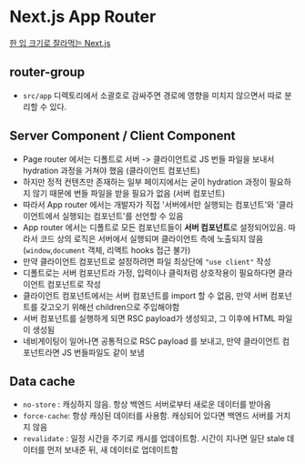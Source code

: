 # Next.js App Router

[한 입 크기로 잘라먹는 Next.js](https://www.inflearn.com/course/%ED%95%9C%EC%9E%85-%ED%81%AC%EA%B8%B0-nextjs)

## router-group

- `src/app` 디렉토리에서 소괄호로 감싸주면 경로에 영향을 미치지 않으면서 따로 분리할 수 있다.

## Server Component / Client Component

- Page router 에서는 디폴트로 서버 -> 클라이언트로 JS 번들 파일을 보내서 hydration 과정을 거쳐야 했음 (클라이언트 컴포넌트)
- 하지만 정적 컨텐츠만 존재하는 일부 페이지에서는 굳이 hydration 과정이 필요하지 않기 때문에 번들 파일을 받을 필요가 없음 (서버 컴포넌트)
- 따라서 App router 에서는 개발자가 직접 '서버에서만 실행되는 컴포넌트'와 '클라이언트에서 실행되는 컴포넌트'를 선언할 수 있음
- App router 에서는 디폴트로 모든 컴포넌트들이 **서버 컴포넌트**로 설정되어있음. 따라서 코드 상의 로직은 서버에서 실행되며 클라이언트 측에 노출되지 않음 (`window`,`document` 객체, 리액트 hooks 접근 불가)
- 만약 클라이언트 컴포넌트로 설정하려면 파일 최상단에 `"use client"` 작성
- 디폴트로는 서버 컴포넌트라 가정, 입력이나 클릭처럼 상호작용이 필요하다면 클라이언트 컴포넌트로 작성
- 클라이언트 컴포넌트에서는 서버 컴포넌트를 import 할 수 없음, 만약 서버 컴포넌트를 갖고오기 위해선 children으로 주입해야함
- 서버 컴포넌트를 실행하게 되면 RSC payload가 생성되고, 그 이후에 HTML 파일이 생성됨
- 네비게이팅이 일어나면 공통적으로 RSC payload 를 보내고, 만약 클라이언트 컴포넌트라면 JS 번들파일도 같이 보냄

## Data cache

- `no-store` : 캐싱하지 않음. 항상 백엔드 서버로부터 새로운 데이터를 받아옴
- `force-cache`: 항상 캐싱된 데이터를 사용함. 캐싱되어 있다면 백엔드 서버를 거치지 않음
- `revalidate` : 일정 시간을 주기로 캐시를 업데이트함. 시간이 지나면 일단 stale 데이터를 먼저 보내준 뒤, 새 데이터로 업데이트함

